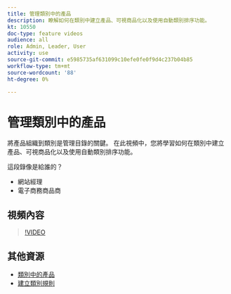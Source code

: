 ```yaml
---
title: 管理類別中的產品
description: 瞭解如何在類別中建立產品、可視商品化以及使用自動類別排序功能。
kt: 10550
doc-type: feature videos
audience: all
role: Admin, Leader, User
activity: use
source-git-commit: e5985735af631099c10efe0fe0f9d4c237b04b85
workflow-type: tm+mt
source-wordcount: '88'
ht-degree: 0%

---
```


# 管理類別中的產品

將產品組織到類別是管理目錄的關鍵。 在此視頻中，您將學習如何在類別中建立產品、可視商品化以及使用自動類別排序功能。

這段錄像是給誰的？

- 網站經理
- 電子商務商品商

## 視頻內容

>[!VIDEO](https://video.tv.adobe.com/v/343747?quality=12&learn=on)

## 其他資源

- [類別中的產品](https://docs.magento.com/user-guide/catalog/categories-category-products.html)
- [建立類別規則](https://docs.magento.com/user-guide/catalog/category-product-rules.html)